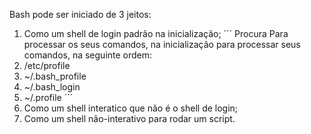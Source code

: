Bash pode ser iniciado de 3 jeitos:

1. Como um shell de login padrão na inicialização;
´´´
Procura Para processar os seus comandos, na inicialização para processar seus comandos, na seguinte ordem:
1. /etc/profile
2. ~/.bash_profile
3. ~/.bash_login
4. ~/.profile
´´´
2. Como um shell interatico que não é o shell de login;
3. Como um shell não-interativo para rodar um script.

